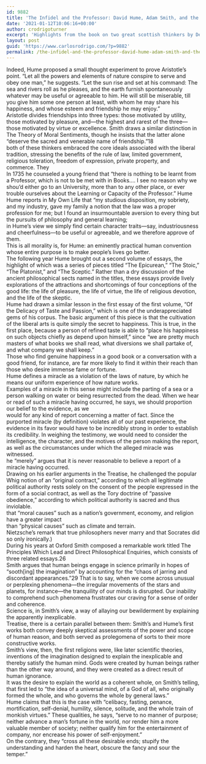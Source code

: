 ```yaml
---
id: 9882
title: 'The Infidel and the Professor: David Hume, Adam Smith, and the Friendship That Shaped Modern Thought'
date: '2021-01-12T10:06:16+00:00'
author: crodrigoturner
excerpt: 'Highlights from the book on two great scottish thinkers by Dennis C. Rasmussen.'
layout: post
guid: 'https://www.carlosrodrigo.com/?p=9882'
permalink: /the-infidel-and-the-professor-david-hume-adam-smith-and-the-friendship-that-shaped-modern-thought/
---
```


Indeed, Hume proposed a small thought experiment to prove Aristotle’s point. “Let all the powers and elements of nature conspire to serve and obey one man,” he suggests. “Let the sun rise and set at his command: The sea and rivers roll as he pleases, and the earth furnish spontaneously whatever may be useful or agreeable to him. He will still be miserable, till you give him some one person at least, with whom he may share his happiness, and whose esteem and friendship he may enjoy.”  
Aristotle divides friendships into three types: those motivated by utility, those motivated by pleasure, and—the highest and rarest of the three—those motivated by virtue or excellence. Smith draws a similar distinction in The Theory of Moral Sentiments, though he insists that the latter alone “deserve the sacred and venerable name of friendship.”18  
both of these thinkers embraced the core ideals associated with the liberal tradition, stressing the benefits of the rule of law, limited government, religious toleration, freedom of expression, private property, and commerce. They  
In 1735 he counseled a young friend that “there is nothing to be learnt from a Professor, which is not to be met with in Books.… I see no reason why we shou’d either go to an University, more than to any other place, or ever trouble ourselves about the Learning or Capacity of the Professor.” Hume  
Hume reports in My Own Life that “my studious disposition, my sobriety, and my industry, gave my family a notion that the law was a proper profession for me; but I found an insurmountable aversion to every thing but the pursuits of philosophy and general learning;  
in Hume’s view we simply find certain character traits—say, industriousness and cheerfulness—to be useful or agreeable, and we therefore approve of them.  
This is all morality is, for Hume: an eminently practical human convention whose entire purpose is to make people’s lives go better.  
The following year Hume brought out a second volume of essays, the highlight of which was a series of pieces titled “The Epicurean,” “The Stoic,” “The Platonist,” and “The Sceptic.” Rather than a dry discussion of the ancient philosophical sects named in the titles, these essays provide lively explorations of the attractions and shortcomings of four conceptions of the good life: the life of pleasure, the life of virtue, the life of religious devotion, and the life of the skeptic.  
Hume had drawn a similar lesson in the first essay of the first volume, “Of the Delicacy of Taste and Passion,” which is one of the underappreciated gems of his corpus. The basic argument of this piece is that the cultivation of the liberal arts is quite simply the secret to happiness. This is true, in the first place, because a person of refined taste is able to “place his happiness on such objects chiefly as depend upon himself,” since “we are pretty much masters of what books we shall read, what diversions we shall partake of, and what company we shall keep.”  
Those who find genuine happiness in a good book or a conversation with a good friend, for instance, are far more likely to find it within their reach than those who desire immense fame or fortune.  
Hume defines a miracle as a violation of the laws of nature, by which he means our uniform experience of how nature works.  
Examples of a miracle in this sense might include the parting of a sea or a person walking on water or being resurrected from the dead. When we hear or read of such a miracle having occurred, he says, we should proportion our belief to the evidence, as we  
would for any kind of report concerning a matter of fact. Since the purported miracle (by definition) violates all of our past experience, the evidence in its favor would have to be incredibly strong in order to establish its credibility. In weighing the testimony, we would need to consider the intelligence, the character, and the motives of the person making the report, as well as the circumstances under which the alleged miracle was witnessed.  
he “merely” argues that it is never reasonable to believe a report of a miracle having occurred.  
Drawing on his earlier arguments in the Treatise, he challenged the popular Whig notion of an “original contract,” according to which all legitimate political authority rests solely on the consent of the people expressed in the form of a social contract, as well as the Tory doctrine of “passive obedience,” according to which political authority is sacred and thus inviolable.  
that “moral causes” such as a nation’s government, economy, and religion have a greater impact  
than “physical causes” such as climate and terrain.  
Nietzsche’s remark that true philosophers never marry and that Socrates did so only ironically.)  
During his years at Oxford Smith composed a remarkable work titled The Principles Which Lead and Direct Philosophical Enquiries, which consists of three related essays.26  
Smith argues that human beings engage in science primarily in hopes of “sooth\[ing\] the imagination” by accounting for the “chaos of jarring and discordant appearances.”29 That is to say, when we come across unusual or perplexing phenomena—the irregular movements of the stars and planets, for instance—the tranquility of our minds is disrupted. Our inability to comprehend such phenomena frustrates our craving for a sense of order and coherence.  
Science is, in Smith’s view, a way of allaying our bewilderment by explaining the apparently inexplicable.  
Treatise, there is a certain parallel between them: Smith’s and Hume’s first works both convey deeply skeptical assessments of the power and scope of human reason, and both served as prolegomena of sorts to their more constructive works.  
Smith’s view, then, the first religions were, like later scientific theories, inventions of the imagination designed to explain the inexplicable and thereby satisfy the human mind. Gods were created by human beings rather than the other way around, and they were created as a direct result of human ignorance.  
It was the desire to explain the world as a coherent whole, on Smith’s telling, that first led to “the idea of a universal mind, of a God of all, who originally formed the whole, and who governs the whole by general laws.”  
Hume claims that this is the case with “celibacy, fasting, penance, mortification, self-denial, humility, silence, solitude, and the whole train of monkish virtues.” These qualities, he says, “serve to no manner of purpose; neither advance a man’s fortune in the world, nor render him a more valuable member of society; neither qualify him for the entertainment of company, nor encrease his power of self-enjoyment.”  
On the contrary, they “cross all these desirable ends; stupify the understanding and harden the heart, obscure the fancy and sour the temper.”